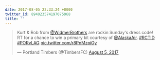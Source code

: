 ```yaml
---
date: 2017-08-05 22:33:24 +0000
twitter_id: 894023574197075968
title: ''
---
```


<blockquote class="twitter-tweet"><p lang="en" dir="ltr">Kurt &amp; Rob from <a href="https://twitter.com/WidmerBrothers?ref_src=twsrc%5Etfw">@WidmerBrothers</a> are rockin Sunday&#39;s dress code! RT for a chance to win a primary kit courtesy of <a href="https://twitter.com/AlaskaAir?ref_src=twsrc%5Etfw">@AlaskaAir</a>. <a href="https://twitter.com/hashtag/RCTID?src=hash&amp;ref_src=twsrc%5Etfw">#RCTID</a> <a href="https://twitter.com/hashtag/PORvLAG?src=hash&amp;ref_src=twsrc%5Etfw">#PORvLAG</a> <a href="https://t.co/r8PnMzpiOy">pic.twitter.com/r8PnMzpiOy</a></p>&mdash; Portland Timbers (@TimbersFC) <a href="https://twitter.com/TimbersFC/status/893947289215152131?ref_src=twsrc%5Etfw">August 5, 2017</a></blockquote>
<script async src="https://platform.twitter.com/widgets.js" charset="utf-8"></script>
